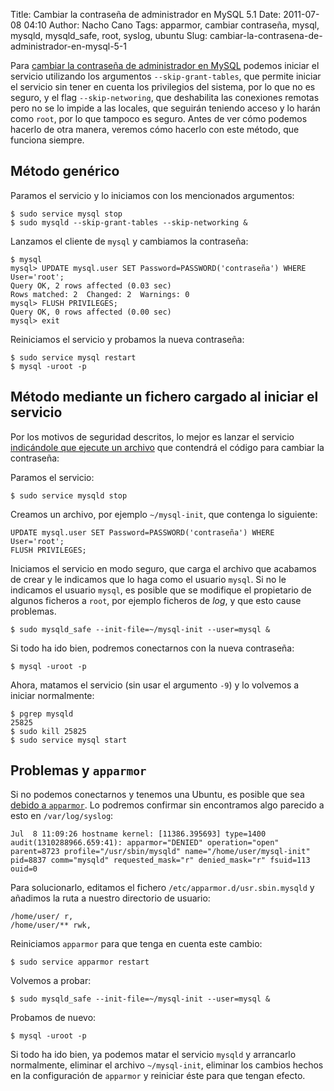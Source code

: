 Title: Cambiar la contraseña de administrador en MySQL 5.1
Date: 2011-07-08 04:10
Author: Nacho Cano
Tags: apparmor, cambiar contraseña, mysql, mysqld, mysqld_safe, root, syslog, ubuntu
Slug: cambiar-la-contrasena-de-administrador-en-mysql-5-1

Para [cambiar la contraseña de administrador en MySQL][] podemos iniciar
el servicio utilizando los argumentos `--skip-grant-tables`, que permite
iniciar el servicio sin tener en cuenta los privilegios del sistema, por
lo que no es seguro, y el flag `--skip-networing`, que deshabilita las
conexiones remotas pero no se lo impide a las locales, que seguirán
teniendo acceso y lo harán como `root`, por lo que tampoco es seguro.
Antes de ver cómo podemos hacerlo de otra manera, veremos cómo hacerlo
con este método, que funciona siempre.


Método genérico
---------------

Paramos el servicio y lo iniciamos con los mencionados argumentos:

    $ sudo service mysql stop
    $ sudo mysqld --skip-grant-tables --skip-networking &

Lanzamos el cliente de `mysql` y cambiamos la contraseña:

    $ mysql
    mysql> UPDATE mysql.user SET Password=PASSWORD('contraseña') WHERE User='root';
    Query OK, 2 rows affected (0.03 sec)
    Rows matched: 2  Changed: 2  Warnings: 0
    mysql> FLUSH PRIVILEGES;
    Query OK, 0 rows affected (0.00 sec)
    mysql> exit

Reiniciamos el servicio y probamos la nueva contraseña:

    $ sudo service mysql restart
    $ mysql -uroot -p

Método mediante un fichero cargado al iniciar el servicio
---------------------------------------------------------

Por los motivos de seguridad descritos, lo mejor es lanzar el servicio
[indicándole que ejecute un archivo][] que contendrá el código para
cambiar la contraseña:

Paramos el servicio:

    $ sudo service mysqld stop

Creamos un archivo, por ejemplo `~/mysql-init`, que contenga lo
siguiente:

    UPDATE mysql.user SET Password=PASSWORD('contraseña') WHERE User='root';
    FLUSH PRIVILEGES;

Iniciamos el servicio en modo seguro, que carga el archivo que acabamos
de crear y le indicamos que lo haga como el usuario `mysql`. Si no le
indicamos el usuario `mysql`, es posible que se modifique el propietario
de algunos ficheros a `root`, por ejemplo ficheros de _log_, y que esto
cause problemas.

    $ sudo mysqld_safe --init-file=~/mysql-init --user=mysql &

Si todo ha ido bien, podremos conectarnos con la nueva contraseña:

    $ mysql -uroot -p

Ahora, matamos el servicio (sin usar el argumento `-9`) y lo volvemos a
iniciar normalmente:

    $ pgrep mysqld
    25825
    $ sudo kill 25825
    $ sudo service mysql start

Problemas y `apparmor`
----------------------

Si no podemos conectarnos y tenemos una Ubuntu, es posible que sea
[debido a `apparmor`][debido a apparmor]. Lo podremos confirmar sin encontramos algo
parecido a esto en `/var/log/syslog`:

    Jul  8 11:09:26 hostname kernel: [11386.395693] type=1400 audit(1310288966.659:41): apparmor="DENIED" operation="open" parent=8723 profile="/usr/sbin/mysqld" name="/home/user/mysql-init" pid=8837 comm="mysqld" requested_mask="r" denied_mask="r" fsuid=113 ouid=0

Para solucionarlo, editamos el fichero `/etc/apparmor.d/usr.sbin.mysqld`
y añadimos la ruta a nuestro directorio de usuario:

    /home/user/ r,
    /home/user/** rwk,

Reiniciamos `apparmor` para que tenga en cuenta este cambio:

    $ sudo service apparmor restart

Volvemos a probar:

    $ sudo mysqld_safe --init-file=~/mysql-init --user=mysql &

Probamos de nuevo:

    $ mysql -uroot -p

Si todo ha ido bien, ya podemos matar el servicio `mysqld` y arrancarlo
normalmente, eliminar el archivo `~/mysql-init`, eliminar los cambios
hechos en la configuración de `apparmor` y reiniciar éste para que
tengan efecto.

  [cambiar la contraseña de administrador en MySQL]: http://dev.mysql.com/doc/refman/5.1/en/resetting-permissions.html#resetting-permissions-generic
    "cambiar la contraseña de administrador en MySQL"
  [indicándole que ejecute un archivo]: http://dev.mysql.com/doc/refman/5.1/en/resetting-permissions.html#resetting-permissions-unix
    "indicándole que ejecute un archivo"
  [debido a apparmor]: http://www.debianadmin.com/mysql-database-server-installation-and-configuration-in-ubuntu.html/comment-page-1#comment-111
    "debido a `apparmor`"
